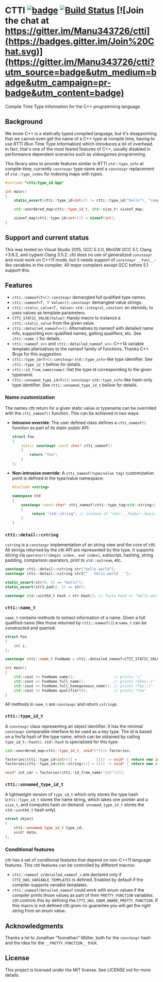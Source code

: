 # CTTI [![badge](https://img.shields.io/badge/conan.io-ctti%2F0.0.1-green.svg?logo=data:image/png;base64%2CiVBORw0KGgoAAAANSUhEUgAAAA4AAAAOCAMAAAAolt3jAAAA1VBMVEUAAABhlctjlstkl8tlmMtlmMxlmcxmmcxnmsxpnMxpnM1qnc1sn85voM91oM11oc1xotB2oc56pNF6pNJ2ptJ8ptJ8ptN9ptN8p9N5qNJ9p9N9p9R8qtOBqdSAqtOAqtR%2BrNSCrNJ/rdWDrNWCsNWCsNaJs9eLs9iRvNuVvdyVv9yXwd2Zwt6axN6dxt%2Bfx%2BChyeGiyuGjyuCjyuGly%2BGlzOKmzOGozuKoz%2BKqz%2BOq0OOv1OWw1OWw1eWx1eWy1uay1%2Baz1%2Baz1%2Bez2Oe02Oe12ee22ujUGwH3AAAAAXRSTlMAQObYZgAAAAFiS0dEAIgFHUgAAAAJcEhZcwAACxMAAAsTAQCanBgAAAAHdElNRQfgBQkREyOxFIh/AAAAiklEQVQI12NgAAMbOwY4sLZ2NtQ1coVKWNvoc/Eq8XDr2wB5Ig62ekza9vaOqpK2TpoMzOxaFtwqZua2Bm4makIM7OzMAjoaCqYuxooSUqJALjs7o4yVpbowvzSUy87KqSwmxQfnsrPISyFzWeWAXCkpMaBVIC4bmCsOdgiUKwh3JojLgAQ4ZCE0AMm2D29tZwe6AAAAAElFTkSuQmCC)](http://www.conan.io/source/ctti/0.0.1/Manu343726/testing) [![Build Status](https://travis-ci.org/Manu343726/ctti.svg?branch=master)](https://travis-ci.org/Manu343726/ctti) [![Join the chat at https://gitter.im/Manu343726/ctti](https://badges.gitter.im/Join%20Chat.svg)](https://gitter.im/Manu343726/ctti?utm_source=badge&utm_medium=badge&utm_campaign=pr-badge&utm_content=badge)

Compile Time Type Information for the C++ programming language.

## Background

We know C++ is a statically typed compiled language, but it's disappointing that we cannot even get
the name of a C++ type at compile time, having to use RTTI (Run Time Type Information) which introduces
a lot of overhead. In fact, that's one of the most feared features of C++, usually disabled in performance dependent
scenarios such as videogames programming.

This library aims to provide features similar to RTTI `std::type_info` at compile-time, currently `constexpr` type name and
a `constexpr` replacement of `std::type_index` for indexing maps with types.

``` cpp
#include "ctti/type_id.hpp"

int main()
{
    static_assert(ctti::type_id<int>() != ctti::type_id("hello"), "compile-time type-id comparison");

    std::unordered_map<ctti::type_id_t, std::size_t> sizeof_map;

    sizeof_map[ctti::type_id<int>()] = sizeof(int);
}
```

## Support and current status

This was tested on Visual Studio 2015, GCC 5.2.0, MinGW GCC 5.1, Clang >3.6.2, and cygwin Clang 3.5.2.
ctti does no use of generalized `constexpr` and must work on C++11 mode, but it needs support of `constexpr` `__func__`-like variables in the compiler.
All major compilers except GCC before 5.1 support this.

## Features

 - `ctti::nameof<T>()`: `constexpr` demangled full qualified type names.
 - `ctti::nameof<T, T Value>()`: `constexpr` demangled value strings.
 - `ctti::static_calue<T, Value>`: `std::integral_constant` on steroids, to pass values as template parameters.
 - `CTTI_STATIC_VALUE(Value)`: Handy macro to instance a `ctti::static_value` from the given value.
 - `ctti::detailed_nameof<>()`: Alternatives to nameof with detailed name info, supporting non-qualified names, getting qualifiers, etc. See `ctti::name_t` for details. 
 - `ctti::nameof_v<>` and `ctti::detailed_nameof_v<>`: C++14 variable template alternatives to the nameof family of functions. Thanks C++ Bruja for this suggestion.
 - `ctti::type_id<T>()`: `constexpr` `std::type_info`-like type identifier. See `ctti::type_id_t` bellow for details.
 - `ctti::id_from_name(name)`: Get the type id corresponding to the given typename.
 - `ctti::unnamed_type_id<T>()`: `constexpr` `std::type_info`-like hash-only type identifier. See `ctti::unnamed_type_id_t` bellow for details.

### Name customization

The names ctti return for a given static value or typename can be overrided with the `ctti_nameof()` function. This can be achieved in two ways:

 - **Intrusive override**: The user defined class defines a `ctti_nameof()` function as part of its static public API:
    ``` cpp
    struct Foo
    {
        static constexpr const char* ctti_nameof()
        {
            return "foo";
        }
    };
    ```
 - **Non-intrusive override**: A `ctti_nameof(type/value tag)` customization point is defined in the type/value namespace:
   ``` cpp
   #include <string>

   namespace std
   {
       constexpr const char* ctti_nameof(ctti::type_tag<std::string>)
       {
            return "std::string"; // instead of "std::__foobar::basic_string<char>"
       }
   }
   ```

### `ctti::detail::cstring`

`cstring` is a `constexpr` implementation of an string view and the core of ctti. All strings returned by the ctti API are represented by this type.
It supports slicing via `operator()(begin index, end index)`, subscript, hashing, string padding, comparison operators, print to `std::ostream`, etc.

``` cpp
constexpr ctti::detail::cstring str{"hello world"};
constexpr ctti::detail::cstring str2{"   hello world   "};

static_assert(str(0, 5) == "hello");
static_assert(str2.pad(2, 2) == str);

constexpr std::uint64_t hash = str.hash(); // fnv1a hash or "hello world"
```

### `ctti::name_t`

`name_t` contains methods to extract information of a name. Given a full qualified name (like those returned by `ctti::nameof()`) a `name_t` can be constructed and
queried:

``` cpp
struct Foo
{
    int i;
};

constexpr ctti::name_t FooName = ctti::detailed_nameof<CTTI_STATIC_VALUE(&Foo::i)>();

int main()
{
    std::cout << FooName.name();                  // prints "i"
    std::cout << FooName.full_name();             // prints "&Foo::i"
    std::cout << FooName.full_homogeneous_name(); // prints "Foo::i"
    std::cout << FooName.qualifier(0);            // prints "Foo"
}
```

All methods in `name_t` are `constexpr` and return `cstring`s.

### `ctti::type_id_t`

A `constexpr` class representing an object identifier. It has the minimal `constexpr` comparable interface to be used as a key type. The id is based on
a fnv1a hash of the type name, which can be obtained by calling `type_id_t::hash()`. `std::hash` is specialized for this type.

``` cpp
std::unordered_map<ctti::type_id_t, void*(*)()> factories;

factories[ctti::type_id<int>()] =         []() -> void* { return new int{}; };
factories[ctti::type_id<std::string>()] = []() -> void* { return new std::string{}; };

void* int_var = factories[ctti::id_from_name("int")]();
```

### `ctti::unnamed_type_id_t`

A lightweight version of `type_id_t` which only stores the type hash (`ctti::type_id_t` stores the name string, which takes one pointer and a `size_t`, and
computes hash on demand. `unnamed_type_id_t` stores the `std::uint64_t` hash only).

``` cpp
struct object
{
    ctti::unnamed_type_id_t type_id;
    void* data;
};
```

### Conditional features

ctti has a set of conditional features that depend on non-C++11 language features. This ctti features can be controlled by different macros:

 - `ctti::nameof_v/detailed_nameof_v` are declared only if `CTTI_HAS_VARIABLE_TEMPLATES` is defined. Enabled by default if the compiler supports variable templates.
 - `ctti::nameof/detailed_nameof` could work with enum values if the compiler prints those values as part of their `PRETTY_FUNCTION` variables. ctti controls this
 by defining the `CTTI_HAS_ENUM_AWARE_PRETTY_FUNCTION`. If this macro is not defined ctti gives no guarantee you will get the right string from an enum value.

## Acknowledgments

Thanks a lot to Jonathan "foonathan" Müller, both for the `constexpr` hash and the idea for the `__PRETTY_FUNCTION__` trick.

## License

This project is licensed under the MIT license. See LICENSE.md for more details.
